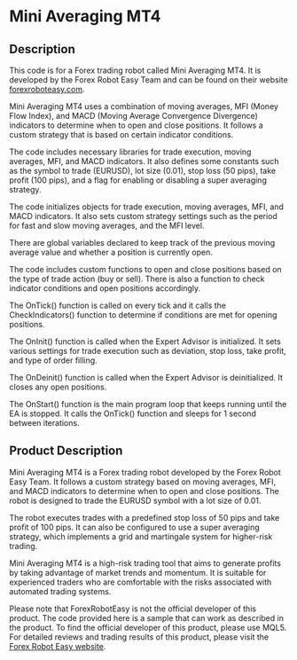 # Mini Averaging MT4

## Description

This code is for a Forex trading robot called Mini Averaging MT4. It is developed by the Forex Robot Easy Team and can be found on their website [forexroboteasy.com](https://forexroboteasy.com/forex-robot-review/mini-averaging-mt4-review-high-risk-forex-trading-tool/).

Mini Averaging MT4 uses a combination of moving averages, MFI (Money Flow Index), and MACD (Moving Average Convergence Divergence) indicators to determine when to open and close positions. It follows a custom strategy that is based on certain indicator conditions.

The code includes necessary libraries for trade execution, moving averages, MFI, and MACD indicators. It also defines some constants such as the symbol to trade (EURUSD), lot size (0.01), stop loss (50 pips), take profit (100 pips), and a flag for enabling or disabling a super averaging strategy.

The code initializes objects for trade execution, moving averages, MFI, and MACD indicators. It also sets custom strategy settings such as the period for fast and slow moving averages, and the MFI level.

There are global variables declared to keep track of the previous moving average value and whether a position is currently open.

The code includes custom functions to open and close positions based on the type of trade action (buy or sell). There is also a function to check indicator conditions and open positions accordingly.

The OnTick() function is called on every tick and it calls the CheckIndicators() function to determine if conditions are met for opening positions.

The OnInit() function is called when the Expert Advisor is initialized. It sets various settings for trade execution such as deviation, stop loss, take profit, and type of order filling.

The OnDeinit() function is called when the Expert Advisor is deinitialized. It closes any open positions.

The OnStart() function is the main program loop that keeps running until the EA is stopped. It calls the OnTick() function and sleeps for 1 second between iterations.

## Product Description

Mini Averaging MT4 is a Forex trading robot developed by the Forex Robot Easy Team. It follows a custom strategy based on moving averages, MFI, and MACD indicators to determine when to open and close positions. The robot is designed to trade the EURUSD symbol with a lot size of 0.01.

The robot executes trades with a predefined stop loss of 50 pips and take profit of 100 pips. It can also be configured to use a super averaging strategy, which implements a grid and martingale system for higher-risk trading.

Mini Averaging MT4 is a high-risk trading tool that aims to generate profits by taking advantage of market trends and momentum. It is suitable for experienced traders who are comfortable with the risks associated with automated trading systems.

Please note that ForexRobotEasy is not the official developer of this product. The code provided here is a sample that can work as described in the product. To find the official developer of this product, please use MQL5. For detailed reviews and trading results of this product, please visit the [Forex Robot Easy website](https://forexroboteasy.com/forex-robot-review/mini-averaging-mt4-review-high-risk-forex-trading-tool/).
